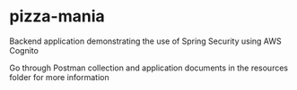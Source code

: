 # pizza-mania
Backend application demonstrating the use of Spring Security using AWS Cognito

Go through Postman collection and application documents in the resources folder for more information
